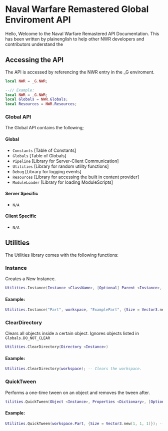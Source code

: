 # Naval Warfare Remastered Global Enviroment API
Hello, Welcome to the Naval Warfare Remastered API Documentation. This has been written by plainenglish to help other NWR developers and contributors understand the 

## Accessing the API
The API is accessed by referencing the NWR entry in the \_G enviroment.
```lua
local NWR = _G.NWR;

--// Example:
local NWR = _G.NWR;
local Globals = NWR.Globals;
local Resources = NWR.Resources;
```

### Global API
The Global API contains the following;

#### Global
- `Constants` [Table of Constants]
- `Globals` [Table of Globals]
- `Pipeline` [Library for Server-Client Communication]
- `Utilities` [Library for random utility functions]
- `Debug` [Library for logging events]
- `Resources` [Library for accessing the built in content provider]
- `ModuleLoader` [Library for loading ModuleScripts]

#### Server Specific
- `N/A`

#### Client Specific
- `N/A`

## Utilities
The Utilities library comes with the following functions:

### Instance
Creates a New Instance.
```lua
Utilities.Instance(Instance <ClassName>, [Optional] Parent <Instance>, [Optional] Name <string>, [Optional] Properties <Dictionary>)
```
#### Example:
```lua
Utilities.Instance("Part", workspace, "ExamplePart", {Size = Vector3.new(5, 5, 5)}); -- Creates a part in workspace.
```

### ClearDirectory
Clears all objects inside a certain object. Ignores objects listed in `Globals.DO_NOT_CLEAR`
```lua
Utilities.ClearDirectory(Directory <Instance>)
```
#### Example:
```lua
Utilities.ClearDirectory(workspace); -- Clears the workspace.
```

### QuickTween
Performs a one-time tween on an object and removes the tween after.
```lua
tilities.QuickTween(Object <Instance>, Properties <Dictionary>, [Optional] TweenSettings <TweenInfo>, [Optional] DestroyOnComplete <bool>, [Optional] OnFinish <function>)
```
#### Example:
```lua
Utilities.QuickTween(workspace.Part, {Size = Vector3.new(1, 1, 1)}); -- Fades a parts size to 1x1x1.
```
